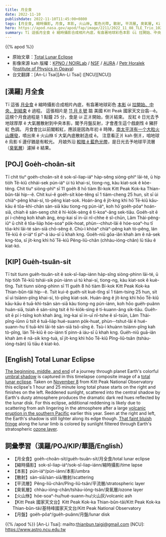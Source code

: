 ```yaml
---
title: 月全食
date: 2022-11-10
publishdate: 2022-11-10T11:45:00+0800
tags: [月全食, 縮時攝影, 月食, 本影, 火山烌, 藍色光帶, 散射, 平流層, 臭氧層, Kitt Peak 國家天文台, 月盤]
hero: https://apod.nasa.gov/apod/fap/image/2211/2022_11_08_TLE_Trio_1024px.png
summary: Tī 這張月全食 ê 縮時攝影合成相片內底，有翕著地球彩色本影 ùi 拄開始、中央、到結束 ê 過程。
---
```


{{% apod %}}

- 原始文章：[Total Lunar Eclipse](https://apod.nasa.gov/apod/ap221110.html)
- 影像來源 kah 版權：[KPNO / NOIRLab](https://noirlab.edu/) / [NSF](https://www.nsf.gov/) / [AURA](https://www.aura-astronomy.org/) / [Petr Horalek](https://www.petrhoralek.com/#about-1) ([Institute of Physics in Opava](https://www.slu.cz/phys/en/))
- 台文翻譯：[An-Li Tsai][An-Li Tsai] ([NCU][NCU])

## [漢羅] 月全食
Tī 這張 [月全食][total lunar eclipse] ê 縮時攝影合成相片內底，有翕著地球彩色 [本影][umbral shadow] ùi [拄開始、中央、到結束][The beginning, middle, and end] ê 過程。
這張相片是 [11 月 8 號][November 8] 踮 美國 Kitt Peak 國家天文台翕--ê。
這規个月食過程是 1 點鐘 25 分，食是 ùi 正爿開始，倒爿結束。
反紅 ê 日光去予地球厚厚 ê 大氣層散射到中央本影，閣予月盤反射，才會產生這个戲劇性 ê 豬肝紅 色調。
月食會比以前閣較紅，應該是因為年初 ê 時陣，[南太平洋有一个大粒火山爆發][volcanic eruption in the southern Pacific]，噴出來 ê 火山烌 tī 大氣內底散射造成 ê。
注意看正爿 kah 倒爿，咱地球 ê 烏影 tī 邊仔猶是有較光。
月娘外沿 [較暗 ê 藍色光帶][That faint bluish fringe]，是日光去予地球平流層（[臭氧層][ozone layer]）濾掉 ê 結果。


## [POJ] Goe̍h-choân-si̍t
Tī chit tiuⁿ goe̍h-choân-si̍t ê sok-sî-liap-iáⁿ ha̍p-sêng siòng-phìⁿ lāi-té, ū hip tio̍h Tē-kiû chhái-sek pún-iáⁿ ùi tú khai-sí, tiong-ng, kàu kiat-sok ê kòe-têng.
Chit tiuⁿ siòng-phìⁿ sī 11 goe̍h 8 hō tiàm Bí-kok Kitt Peak Kok-ka Thian-bûn-tâi hip--ê.
Chit kui-ê goe̍h-si̍t kòe-têng sī 1 tiám-cheng 25 hun, si̍t sī ùi chiàⁿ-pêng khai-sí, tò-pêng kiat-sok.
Hoán-âng ê ji̍t-kng khì hō͘ Tē-kiû kāu-kāu ê tōa-khì-chân sàn-siā kàu tiong-ng pún-iáⁿ, koh hō͘ goe̍h-pôaⁿ hoán-siā, chiah ē sán-seng chit ê hì-kio̍k-sèng ê ti-koaⁿ-âng sek-tiāu.
Goe̍h-si̍t ē pí í-chêng koh khah âng, èng-kai sī in-ūi nî-chhe ê sî-chūn, Lâm Thài-pêng-iûⁿ ū chi̍t ê tōa-lia̍p hóe-soaⁿ po̍k-hoat, phùn--chhut-lâi ê hóe-soaⁿ-hu tī tōa-khì lāi-té sàn-siā chō-sêng ê.
Chù-ì khòaⁿ chiàⁿ-pêng kah tò-pêng, lán Tē-kiû ê o͘-iáⁿ tī piⁿ-á iáu-sī ū khah kng.
Goe̍h-niû gōa-iân khah àm ê nâ-sek kng-tòa, sī ji̍t-kng khì hō͘ Tē-kiû Pêng-liû-chân (chhàu-ióng-chân) lū tiāu ê kiat-kó.

## [KIP] Gue̍h-tsuân-si̍t
Tī tsit tiunn gue̍h-tsuân-si̍t ê sok-sî-liap-iánn ha̍p-sîng siòng-phìnn lāi-té, ū hip tio̍h Tē-kiû tshái-sik pún-iánn uì tú khai-sí, tiong-ng, kàu kiat-sok ê kuè-tîng.
Tsit tiunn siòng-phìnn sī 11 gue̍h 8 hō tiàm Bí-kok Kitt Peak Kok-ka Thian-bûn-tâi hip--ê.
Tsit kui-ê gue̍h-si̍t kuè-tîng sī 1 tiám-tsing 25 hun, si̍t sī uì tsiànn-pîng khai-sí, tò-pîng kiat-sok.
Huán-âng ê ji̍t-kng khì hōo Tē-kiû kāu-kāu ê tuā-khì-tsân sàn-siā kàu tiong-ng pún-iánn, koh hōo gue̍h-puânn huán-siā, tsiah ē sán-sing tsit ê hì-kio̍k-sìng ê ti-kuann-âng sik-tiāu.
Gue̍h-si̍t ē pí í-tsîng koh khah âng, ìng-kai sī in-uī nî-tshe ê sî-tsūn, Lâm Thài-pîng-iûnn ū tsi̍t ê tuā-lia̍p hué-suann po̍k-huat, phùn--tshut-lâi ê hué-suann-hu tī tuā-khì lāi-té sàn-siā tsō-sîng ê.
Tsù-ì khuànn tsiànn-pîng kah tò-pîng, lán Tē-kiû ê oo-iánn tī pinn-á iáu-sī ū khah kng.
Gue̍h-niû guā-iân khah àm ê nâ-sik kng-tuà, sī ji̍t-kng khì hōo Tē-kiû Pîng-liû-tsân (tshàu-ióng-tsân) lū tiāu ê kiat-kó.

## [English] Total Lunar Eclipse

[The beginning, middle, and end][The beginning, middle, and end] of a journey through planet Earth's colorful [umbral shadow][umbral shadow] is captured in this timelapse composite image of a [total lunar eclipse][total lunar eclipse].
Taken on [November 8][November 8] from Kitt Peak National Observatory this eclipse's 1 hour and 25 minute long total phase starts on the right and finishes on the left.
Reddened sunlight, scattered into the central shadow by Earth's dusty atmosphere produces the dramatic dark red hues reflected by the lunar disk.
For this eclipse, additional reddening is likely due to scattering from ash lingering in the atmosphere after a large [volcanic eruption in the southern Pacific][volcanic eruption in the southern Pacific] earlier this year.
Seen at the right and left, the Earth's shadow is still lighter along its edge though.
[That faint bluish fringe][That faint bluish fringe] along the lunar limb is colored by sunlight filtered through Earth's stratospheric [ozone layer][ozone layer].


## 詞彙學習（漢羅/POJ/KIP/華語/English）

- 【月全食】goe̍h-choân-si̍t/gue̍h-tsuân-si̍t/月全食/total lunar eclipse
- 【縮時攝影】sok-sî-liap-iáⁿ/sok-sî-liap-iánn/縮時攝影/time lapse
- 【本影】pún-iáⁿ/pún-iánn/本影/umbra
- 【散射】sàn-siā/sàn-siā/散射/scattering
- 【平流層】Pêng-liû-chân/Pîng-liû-tsân/平流層/stratospheric layer
- 【臭氧層】chhàu-ióng-chân/tshàu-ióng-tsân/臭氧層/ozone layer
- 【火山烌】hóe-soaⁿ-hu/hué-suann-hu/火山灰/volcanic ash
- 【Kitt Peak 國家天文台】Kitt Peak Kok-ka Thian-bûn-tâi/Kitt Peak Kok-ka Thian-bûn-tâi/基特峰國家天文台/Kitt Peak National Observatory 
- 【月盤】goe̍h-pôaⁿ/gue̍h-puânn/月盤/lunar disk


{{% /apod %}}
[An-Li Tsai]: mailto:thianbun.taigi@gmail.com
[NCU]: https://www.astro.ncu.edu.tw

[copyright]: https://apod.nasa.gov/apod/fap/lib/about_apod.html#srapply
[License]: https://creativecommons.org/licenses/by/2.0/


[The beginning, middle, and end]:https://noirlab.edu/public/images/iotw2245i/
[umbral shadow]:https://apod.nasa.gov/apod/ap190126.html
[total lunar eclipse]:https://moon.nasa.gov/moon-in-motion/eclipses/
[November 8]:https://earthsky.org/astronomy-essentials/total-lunar-eclipse-nov8-2022/
[volcanic eruption in the southern Pacific]:https://earthobservatory.nasa.gov/images/149474/tonga-volcano-plume-reached-the-mesosphere
[That faint bluish fringe]:https://apod.nasa.gov/apod/ap211201.html
[ozone layer]:https://www.nasa.gov/ozone



